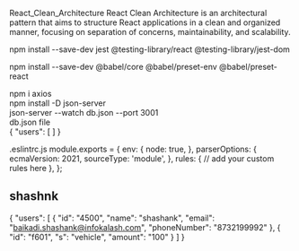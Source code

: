 React_Clean_Architecture
React Clean Architecture is an architectural pattern that aims to structure React applications in a clean and organized manner, focusing on separation of concerns, maintainability, and scalability.


npm install --save-dev jest @testing-library/react @testing-library/jest-dom


npm install --save-dev @babel/core @babel/preset-env @babel/preset-react

npm i axios        
npm install -D json-server     
json-server --watch db.json --port 3001    
db.json file    
{
  "users": [
  ]
}

.eslintrc.js
module.exports = {
    env: {
      node: true,
    },
    parserOptions: {
      ecmaVersion: 2021,
      sourceType: 'module',
    },
    rules: {
      // add your custom rules here
    },
  };

  ## shashnk

  {
  "users": [
    {
      "id": "4500",
      "name": "shashank",
      "email": "baikadi.shashank@infokalash.com",
      "phoneNumber": "8732199992"
    },
    {
      "id": "f601",
      "s": "vehicle",
      "amount": "100"
    }
  ]
}